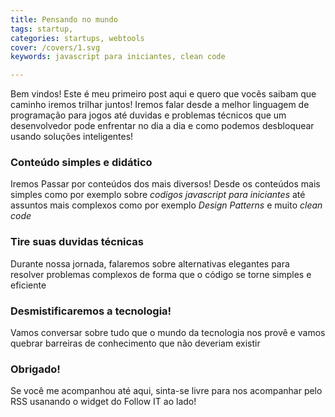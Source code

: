 ```yaml
---
title: Pensando no mundo
tags: startup,
categories: startups, webtools
cover: /covers/1.svg
keywords: javascript para iniciantes, clean code

---
```


Bem vindos! Este é meu primeiro post aqui e quero que vocês saibam que caminho iremos trilhar juntos!
Iremos falar desde a melhor linguagem de programação para jogos até duvidas e problemas técnicos que um desenvolvedor pode enfrentar no dia a dia e como podemos desbloquear usando soluções inteligentes! 


### Conteúdo simples e didático
Iremos Passar por conteúdos dos mais diversos! Desde os conteúdos mais simples como por exemplo sobre *codigos javascript para iniciantes* até assuntos mais complexos como por exemplo *Design Patterns* e muito *clean code*

### Tire suas duvidas técnicas

Durante nossa jornada, falaremos sobre alternativas elegantes para resolver problemas complexos de forma que o código se torne simples e eficiente

### Desmistificaremos a tecnologia!

Vamos conversar sobre tudo que o mundo da tecnologia nos provê e vamos quebrar barreiras de conhecimento que não deveriam existir



### Obrigado!

Se você me acompanhou até aqui, sinta-se livre para nos acompanhar pelo RSS usanando o widget do Follow IT ao lado!